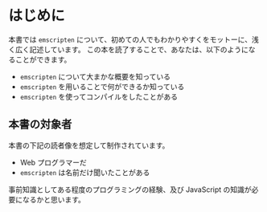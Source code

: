 # はじめに
本書では `emscripten` について、初めての人でもわかりやすくをモットーに、浅く広く記述しています。
この本を読了することで、あなたは、以下のようになることができます。

 - `emscripten` について大まかな概要を知っている
 - `emscripten` を用いることで何ができるか知っている
 - `emscripten` を使ってコンパイルをしたことがある

## 本書の対象者

本書の下記の読者像を想定して制作されています。

 - Web プログラマーだ
 - `emscripten` は名前だけ聞いたことがある

事前知識としてある程度のプログラミングの経験、及び JavaScript の知識が必要になるかと思います。

